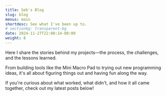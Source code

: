 ```yaml
---
title: Seb's Blog
slug: blog
menus: main
shortdesc: See what I've been up to.
# sectionbg: transparent-bg
date: 2024-11-27T22:00:14-08:00
weight: 8
---
```

Here I share the stories behind my projects—the process, the challenges, and the lessons learned. 

<!--more-->

From building tools like the Mini Macro Pad to trying out new programming ideas, it's all about figuring things out and having fun along the way. 

If you're curious about what worked, what didn't, and how it all came together, check out my latest posts below!
